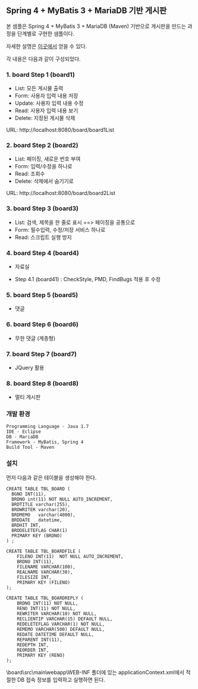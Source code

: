 ## Spring 4 + MyBatis 3 + MariaDB 기반 게시판 ##
본 샘플은  Spring 4 + MyBatis 3 + MariaDB (Maven) 기반으로  게시판을 만드는 과정을 단계별로 구현한 샘플이다.

자세한 설명은 [이곳에서](http://forest71.tistory.com/2) 얻을 수 있다. 

각 내용은 다음과 같이 구성되었다.

### 1. board Step 1 (board1) ###
- List: 모든 게시물 출력
- Form: 사용자 입력 내용 저장
- Update: 사용자 입력 내용 수정
- Read:   사용자 입력 내용 보기
- Delete: 지정된 게시물 삭제

URL: http://localhost:8080/board/board1List

### 2. board Step 2 (board2) ###
- List: 페이징, 새로운 번호 부여
- Form: 입력/수정을 하나로
- Read: 조회수 
- Delete: 삭제에서 숨기기로

URL: http://localhost:8080/board/board2List


### 3. board Step 3 (board3) ###
- List: 검색, 제목을 한 줄로 표시 ==> 페이징을 공통으로 
- Form: 필수입력, 수정/저장 서비스 하나로
- Read: 스크립트 실행 방지

### 4. board Step 4 (board4) ###
- 자료실

- Step 4.1 (board41)
: CheckStyle, PMD, FindBugs 적용 후 수정

### 5. board Step 5 (board5) ###
- 댓글

### 6. board Step 6 (board6) ###
- 무한 댓글 (계층형)

### 7. board Step 7 (board7) ###
- JQuery 활용


### 8. board Step 8 (board8) ###
- 멀티 게시판

### 개발 환경 ### 
    Programming Language - Java 1.7
    IDE - Eclipse
    DB - MariaDB
    Framework - MyBatis, Spring 4
    Build Tool - Maven

### 설치 ###

먼저 다음과 같은 테이블을 생성해야 한다.
 
    CREATE TABLE TBL_BOARD (
      BGNO INT(11),	
      BRDNO int(11) NOT NULL AUTO_INCREMENT,
      BRDTITLE varchar(255),
      BRDWRITER varchar(20),
      BRDMEMO   varchar(4000),
      BRDDATE	datetime,
      BRDHIT INT,
      BRDDELETEFLAG CHAR(1)
      PRIMARY KEY (BRDNO)
    ) ;

    CREATE TABLE TBL_BOARDFILE (
    	FILENO INT(11)  NOT NULL AUTO_INCREMENT,
    	BRDNO INT(11),
    	FILENAME VARCHAR(100),
    	REALNAME VARCHAR(30),
    	FILESIZE INT,
    	PRIMARY KEY (FILENO)
    );

	CREATE TABLE TBL_BOARDREPLY (
  		BRDNO INT(11) NOT NULL,
  		RENO INT(11) NOT NULL,
  		REWRITER VARCHAR(10) NOT NULL,
  		RECLIENTIP VARCHAR(15) DEFAULT NULL,
  		REDELETEFLAG VARCHAR(1) NOT NULL,
  		REMEMO VARCHAR(500) DEFAULT NULL,
  		REDATE DATETIME DEFAULT NULL,
  		REPARENT INT(11),
  		REDEPTH INT,
  		REORDER INT,
  		PRIMARY KEY (RENO)
	);

\board\src\main\webapp\WEB-INF 폴더에 있는 applicationContext.xml에서 적절한 DB 접속 정보를 입력하고 실행하면 된다.


